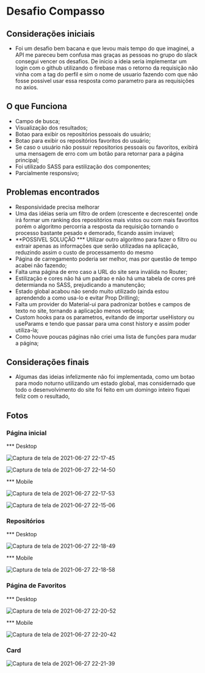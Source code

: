 # Desafio Compasso

## Considerações iniciais

* Foi um desafio bem bacana e que levou mais tempo do que imaginei, a API me pareceu bem confusa mas graças as pessoas no grupo do slack consegui vencer os desafios. De inicio a ideia seria implementar um login com o github utilizando o firebase mas o retorno da requisição não vinha com a tag do perfil e sim o nome de usuario fazendo com que não fosse possivel usar essa resposta como parametro para as requisições no axios.

## O que Funciona
* Campo de busca;
* Visualização dos resultados;
* Botao para exibir os repositórios pessoais do usuário;
* Botao para exibir os repositórios favoritos do usuário;
* Se caso o usuário não possuir repositorios pessoais ou favoritos, exibirá uma mensagem de erro com um botão para retornar para a página principal;
* Foi utilizado SASS para estilização dos componentes;
* Parcialmente responsivo;

## Problemas encontrados
* Responsividade precisa melhorar
* Uma das idéias seria um filtro de ordem (crescente e decrescente) onde irá formar um ranking dos repositórios mais vistos ou com mais favoritos porém o algoritmo percorria a resposta da requisição tornando o processo bastante pesado e demorado, ficando assim inviavel;
* **POSSIVEL SOLUÇÃO
*** Utilizar outro algoritmo para fazer o filtro ou extrair apenas as informações que serão utilizadas na aplicação, reduzindo assim o custo de processamento do mesmo
* Página de carregamento poderia ser melhor, mas por questão de tempo acabei não fazendo;
* Falta uma página de erro caso a URL do site sera inválida no Router;
* Estilização e cores não há um padrao e não há uma tabela de cores pré determianda no SASS, prejudicando a manutenção;
* Estado global acabou não sendo muito utilizado (ainda estou aprendendo a como usa-lo e evitar Prop Drilling);
* Falta um provider do Material-ui para padronizar botôes e campos de texto no site, tornando a aplicação menos verbosa;
* Custom hooks para os parametros, evitando de importar useHistory ou useParams e tendo que passar para uma const history e assim poder utiliza-la;
* Como houve poucas páginas não criei uma lista de funções para mudar a página;

## Considerações finais 
* Algumas das ideias infelizmente não foi implementada, como um botao para modo noturno utilizando um estado global, mas considernado que todo o desenvolvimento do site foi feito em um domingo inteiro fiquei feliz com o resultado, 

## Fotos

### Página inicial

*** Desktop

![Captura de tela de 2021-06-27 22-17-45](https://user-images.githubusercontent.com/73081422/123566227-8cf69000-d795-11eb-853e-471cb541d73e.png)


![Captura de tela de 2021-06-27 22-14-50](https://user-images.githubusercontent.com/73081422/123566143-5751a700-d795-11eb-8ef5-6fee66b6e17e.png)

*** Mobile

![Captura de tela de 2021-06-27 22-17-53](https://user-images.githubusercontent.com/73081422/123566238-92ec7100-d795-11eb-9652-05ac92d653a0.png)


![Captura de tela de 2021-06-27 22-15-06](https://user-images.githubusercontent.com/73081422/123566188-72241b80-d795-11eb-9161-89a791badd5a.png)

### Repositórios

*** Desktop

![Captura de tela de 2021-06-27 22-18-49](https://user-images.githubusercontent.com/73081422/123566305-bfa08880-d795-11eb-9e51-988b42fdfaae.png)

*** Mobile

![Captura de tela de 2021-06-27 22-18-58](https://user-images.githubusercontent.com/73081422/123566321-c7f8c380-d795-11eb-9edf-1fef61865b5c.png)

### Página de Favoritos

*** Desktop

![Captura de tela de 2021-06-27 22-20-52](https://user-images.githubusercontent.com/73081422/123566378-f4acdb00-d795-11eb-85b1-94e219e68862.png)

*** Mobile

![Captura de tela de 2021-06-27 22-20-42](https://user-images.githubusercontent.com/73081422/123566386-fa0a2580-d795-11eb-8b9a-9be84bacd61f.png)


### Card

![Captura de tela de 2021-06-27 22-21-39](https://user-images.githubusercontent.com/73081422/123566417-1017e600-d796-11eb-97d2-c7941395f822.png)






















